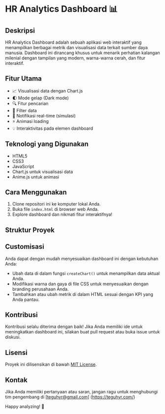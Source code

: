 # HR Analytics Dashboard 📊

## Deskripsi
HR Analytics Dashboard adalah sebuah aplikasi web interaktif yang menampilkan berbagai metrik dan visualisasi data terkait sumber daya manusia. Dashboard ini dirancang khusus untuk menarik perhatian kalangan milenial dengan tampilan yang modern, warna-warna cerah, dan fitur interaktif.

## Fitur Utama
- 📈 Visualisasi data dengan Chart.js
- 🌓 Mode gelap (Dark mode)
- 🔍 Fitur pencarian
- 🔄 Filter data
- 🔔 Notifikasi real-time (simulasi)
- ⚡ Animasi loading
- 💡 Interaktivitas pada elemen dashboard

## Teknologi yang Digunakan
- HTML5
- CSS3
- JavaScript
- Chart.js untuk visualisasi data
- Anime.js untuk animasi

## Cara Menggunakan
1. Clone repositori ini ke komputer lokal Anda.
2. Buka file `index.html` di browser web Anda.
3. Explore dashboard dan nikmati fitur interaktifnya!

## Struktur Proyek

## Customisasi
Anda dapat dengan mudah menyesuaikan dashboard ini dengan kebutuhan Anda:
- Ubah data di dalam fungsi `createChart()` untuk menampilkan data aktual Anda.
- Modifikasi warna dan gaya di file CSS untuk menyesuaikan dengan branding perusahaan Anda.
- Tambahkan atau ubah metrik di dalam HTML sesuai dengan KPI yang Anda pantau.

## Kontribusi
Kontribusi selalu diterima dengan baik! Jika Anda memiliki ide untuk meningkatkan dashboard ini, silakan buat pull request atau buka issue untuk diskusi.

## Lisensi
Proyek ini dilisensikan di bawah [MIT License](https://opensource.org/licenses/MIT).

## Kontak
Jika Anda memiliki pertanyaan atau saran, jangan ragu untuk menghubungi tim pengembang di [teguhyr@gmail.com]
(https://teguhyr.com/)

Happy analyzing! 🚀
